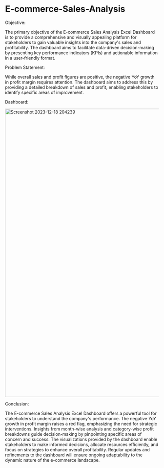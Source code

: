 # E-commerce-Sales-Analysis

Objective:

The primary objective of the E-commerce Sales Analysis Excel Dashboard is to provide a comprehensive and visually appealing platform for stakeholders to gain valuable insights into the company's sales and profitability. The dashboard aims to facilitate data-driven decision-making by presenting key performance indicators (KPIs) and actionable information in a user-friendly format.

Problem Statement:

While overall sales and profit figures are positive, the negative YoY growth in profit margin requires attention. The dashboard aims to address this by providing a detailed breakdown of sales and profit, enabling stakeholders to identify specific areas of improvement.

Dashboard:

<img width="944" alt="Screenshot 2023-12-18 204239" src="https://github.com/KeerthanaKundapur/E-commerce-Sales-Analysis/assets/112420165/0834d682-9f91-4210-bd89-7e51ff7b79c3">

Conclusion:

The E-commerce Sales Analysis Excel Dashboard offers a powerful tool for stakeholders to understand the company's performance. The negative YoY growth in profit margin raises a red flag, emphasizing the need for strategic interventions. Insights from month-wise analysis and category-wise profit breakdowns guide decision-making by pinpointing specific areas of concern and success.
The visualizations provided by the dashboard enable stakeholders to make informed decisions, allocate resources efficiently, and focus on strategies to enhance overall profitability. Regular updates and refinements to the dashboard will ensure ongoing adaptability to the dynamic nature of the e-commerce landscape.

